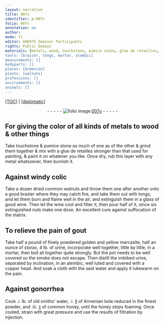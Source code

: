 ```yaml
---
layout: narrative
title: 007v
identifier: p-007v
folio: 007v
annotation: no
author:
mode: tl
editor: GR8975 Seminar Participants
rights: Public Domain
materials: [metals, wood, touchstone, pumice stone, glue de retailles, metal, common walnuts, wine, nuts, marcasite, storax, urine, copper, water, old smiths' water, Armenian bole, common honey, honey]
tools: [brazier, tongs, mortar, alembic]
measurements: []
bodyparts: []
places: [Armenian]
plants: [walnuts]
professions: []
environments: []
animals: []
---
```


 <p><a href="{{ site.baseurl }}/translation/">[TOC]</a> | <a href="{{ site.baseurl }}/texts/p-007v_tc/" target="_blank">[diplomatic]</a></p><div class="folio" align="center">- - - - - <a href="http://gallica.bnf.fr/ark:/12148/btv1b10500001g/f20.image" target="_blank"><img src="https://cu-mkp.github.io/2017-workshop-edition/assets/photo-icon.png" alt="folio image: " style="display:inline-block; margin-bottom:-3px;"/>007v</a> - - - - - </div>  
  

## For giving the color of all kinds of <span class="m">metals</span> to <span class="m">wood</span> & other things

 
Take <span class="m">touchstone</span> & <span class="m">pumice stone</span> as much of one as of the other & grind them together & mix with a <span class="m">glue de retailles</span> stronger than that used for painting, & paint it on whatever you like. Once dry, rub this layer with any <span class="m">metal</span> whatsoever, then burnish it.
 
 
  

## Against windy colic

 
Take a dozen dried <span class="m">common <span class="pa">walnuts</span></span> and throw them one after another onto a good <span class="tl">brazier</span> where they may catch fire, and take them out with <span class="tl">tongs</span>, and let them burn and flame well in the air, and extinguish them in a glass of good <span class="m">wine</span>. Then let the <span class="m">wine</span> cool and filter it, then pour half of it, since six extinguished <span class="m">nuts</span> make one dose. An excellent cure against suffocation of the matrix.
 
 
  

## To relieve the pain of g<span class="exp">out</span>

 
Take half a pound of finely powdered golden and yellow <span class="m">marcasite</span>, half an ounce of <span class="m">storax</span>, 4 lb. of <span class="m">urine</span>, incorporate well together, little by little, in a <span class="tl">mortar</span>, then boil all together quite strongly. But the pot needs to be well covered so the smoke does not escape. Then distill the imbibed <span class="m">urine</span>, separated by inclination, in an <span class="tl">alembic</span>, well luted and covered with a <span class="m">copper</span> head. And soak a cloth with the said <span class="m">water</span> and apply it lukewarm on the pain.
 
 
  

## Against gonorrhea

 
Cook .i. lb. of <span class="m">old smiths' water</span>, .i. ℥ of <span class="m"><span class="pl">Armenian</span> bole</span> reduced in the finest powder, and .iii. ʒ of <span class="m">common honey</span>, until the <span class="m">honey</span> stops foaming. Once cooled, strain with great pressure and use the results of filtration by injection.
 
 